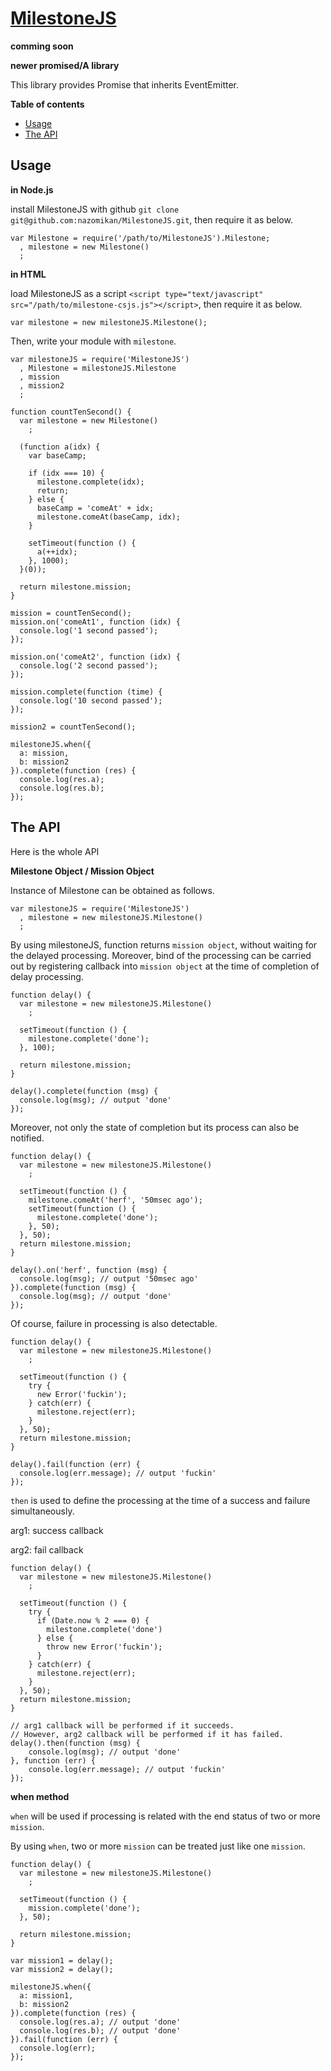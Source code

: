 <a name="README">[MilestoneJS](https://github.com/nazomikan/MilestoneJS)</a>
=======

**comming soon**

**newer promised/A library**


This library provides Promise that inherits EventEmitter.


**Table of contents**

* [Usage](#Usage)
* [The API](#TheAPI)

## <a name="Usage">Usage</a>

**in Node.js**

install MilestoneJS with github `git clone git@github.com:nazomikan/MilestoneJS.git`, then require it as below.

    var Milestone = require('/path/to/MilestoneJS').Milestone;
      , milestone = new Milestone()
      ;

**in HTML**

load MilestoneJS as a script `<script type="text/javascript" src="/path/to/milestone-csjs.js"></script>`, then require it as below.

    var milestone = new milestoneJS.Milestone();

Then, write your module with `milestone`.

    var milestoneJS = require('MilestoneJS')
      , Milestone = milestoneJS.Milestone
      , mission
      , mission2
      ;

    function countTenSecond() {
      var milestone = new Milestone()
        ;

      (function a(idx) {
        var baseCamp;
        
        if (idx === 10) {
          milestone.complete(idx);
          return;
        } else {
          baseCamp = 'comeAt' + idx;
          milestone.comeAt(baseCamp, idx);
        }

        setTimeout(function () {
          a(++idx);
        }, 1000);
      }(0));

      return milestone.mission;
    }

    mission = countTenSecond();
    mission.on('comeAt1', function (idx) {
      console.log('1 second passed');
    });

    mission.on('comeAt2', function (idx) {
      console.log('2 second passed');
    });

    mission.complete(function (time) {
      console.log('10 second passed');
    });

    mission2 = countTenSecond();

    milestoneJS.when({
      a: mission,
      b: mission2
    }).complete(function (res) {
      console.log(res.a);
      console.log(res.b);
    });

## <a name="TheAPI">The API</a>

Here is the whole API

**Milestone Object / Mission Object**

Instance of Milestone can be obtained as follows. 

    var milestoneJS = require('MilestoneJS')
      , milestone = new milestoneJS.Milestone()
      ;

By using milestoneJS, function returns `mission object`, without waiting for the delayed processing. 
Moreover, bind of the processing can be carried out by registering callback into `mission object` at the time of completion of delay processing. 

    function delay() {
      var milestone = new milestoneJS.Milestone()
        ;
      
      setTimeout(function () {
      	milestone.complete('done');
      }, 100);
       
      return milestone.mission;
    }
    
    delay().complete(function (msg) {
      console.log(msg); // output 'done'
    });

Moreover, not only the state of completion but its process can also be notified. 

    function delay() {
      var milestone = new milestoneJS.Milestone()
        ;
      
      setTimeout(function () {
      	milestone.comeAt('herf', '50msec ago');
      	setTimeout(function () {
      	  milestone.complete('done');
      	}, 50);
      }, 50);
      return milestone.mission;
    }
    
    delay().on('herf', function (msg) {
      console.log(msg); // output '50msec ago'
    }).complete(function (msg) {
      console.log(msg); // output 'done'
    });

Of course, failure in processing is also detectable. 

    function delay() {
      var milestone = new milestoneJS.Milestone()
        ;
      
      setTimeout(function () {
      	try {
      	  new Error('fuckin');
      	} catch(err) {
      	  milestone.reject(err);
      	}
      }, 50);
      return milestone.mission;
    }
    
    delay().fail(function (err) {
      console.log(err.message); // output 'fuckin'
    });

`then` is used to define the processing at the time of a success and failure simultaneously.

arg1: success callback

arg2: fail callback

    function delay() {
      var milestone = new milestoneJS.Milestone()
        ;
      
      setTimeout(function () {
      	try {
      	  if (Date.now % 2 === 0) {
      	    milestone.complete('done')
      	  } else {
      	    throw new Error('fuckin');
      	  }
      	} catch(err) {
      	  milestone.reject(err);
      	}
      }, 50);
      return milestone.mission;
    }
    
    // arg1 callback will be performed if it succeeds. 
    // However, arg2 callback will be performed if it has failed. 
    delay().then(function (msg) {
    	console.log(msg); // output 'done'
    }, function (err) {
    	console.log(err.message); // output 'fuckin'
    });


**when method**

`when` will be used if processing is related with the end status of two or more `mission`. 

By using `when`, two or more `mission` can be treated just like one `mission`. 

    function delay() {
      var milestone = new milestoneJS.Milestone()
        ;
      
      setTimeout(function () {
      	mission.complete('done');
      }, 50);
    
      return milestone.mission;
    }
    
    var mission1 = delay();
    var mission2 = delay();
    
    milestoneJS.when({
      a: mission1,
      b: mission2
    }).complete(function (res) {
      console.log(res.a); // output 'done'
      console.log(res.b); // output 'done'
    }).fail(function (err) {
      console.log(err);
    });
